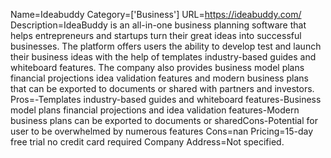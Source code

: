 Name=Ideabuddy
Category=['Business']
URL=https://ideabuddy.com/
Description=IdeaBuddy is an all-in-one business planning software that helps entrepreneurs and startups turn their great ideas into successful businesses. The platform offers users the ability to develop test and launch their business ideas with the help of templates industry-based guides and whiteboard features. The company also provides business model plans financial projections idea validation features and modern business plans that can be exported to documents or shared with partners and investors.
Pros=-Templates industry-based guides and whiteboard features-Business model plans financial projections and idea validation features-Modern business plans can be exported to documents or sharedCons-Potential for user to be overwhelmed by numerous features
Cons=nan
Pricing=15-day free trial no credit card required
Company Address=Not specified.

